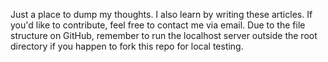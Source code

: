 Just a place to dump my thoughts. I also learn by writing these articles.
If you'd like to contribute, feel free to contact me via email.
Due to the file structure on GitHub, remember to run the localhost server outside the root directory if you happen to fork this repo for local testing.
